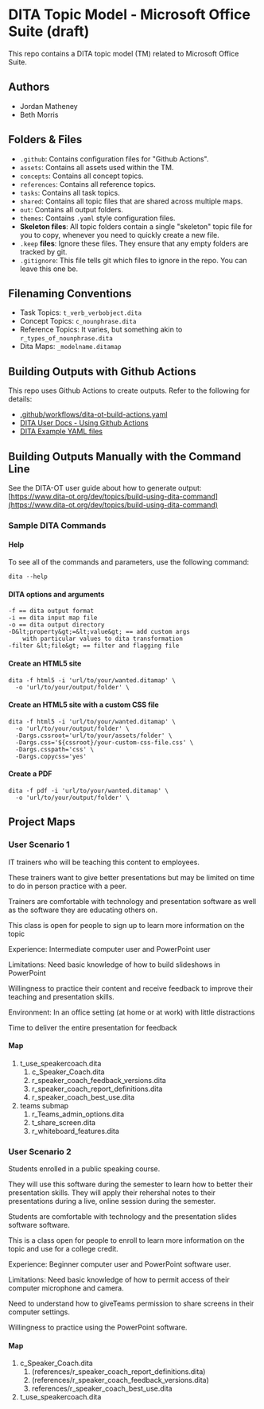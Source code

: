 # DITA Topic Model - Microsoft Office Suite (draft)

This repo contains a DITA topic model (TM) related to Microsoft Office Suite.

## Authors

- Jordan Matheney
- Beth Morris

## Folders &amp; Files

- `.github`: Contains configuration files for "Github Actions".
- `assets`: Contains all assets used within the TM.
- `concepts`: Contains all concept topics.
- `references`: Contains all reference topics.
- `tasks`: Contains all task topics.
- `shared`: Contains all topic files that are shared across multiple maps.
- `out`: Contains all output folders.
- `themes`: Contains `.yaml` style configuration files.
- **Skeleton files**: All topic folders contain a single "skeleton" topic file for you to copy, whenever you need to quickly create a new file.
- `.keep` **files**: Ignore these files. They ensure that any empty folders are tracked by git. 
- `.gitignore`: This file tells git which files to ignore in the repo. You can leave this one be.

## Filenaming Conventions

- Task Topics: `t_verb_verbobject.dita`
- Concept Topics: `c_nounphrase.dita`
- Reference Topics: It varies, but something akin to `r_types_of_nounphrase.dita`
- Dita Maps: `_modelname.ditamap`

## Building Outputs with Github Actions

This repo uses Github Actions to create outputs. Refer to the following for details: 

- [.github/workflows/dita-ot-build-actions.yaml](.github/workflows/dita-ot-build-actions.yaml)
- [DITA User Docs - Using Github Actions](https://www.dita-ot.org/dev/topics/using-github-actions)
- [DITA Example YAML files](https://github.com/dita-ot/docs/blob/develop/samples/github-actions/build-using-a-project-file.yaml)

## Building Outputs Manually with the Command Line

See the DITA-OT user guide about how to generate output: [https://www.dita-ot.org/dev/topics/build-using-dita-command](https://www.dita-ot.org/dev/topics/build-using-dita-command)

### Sample DITA Commands

#### Help

To see all of the commands and parameters, use the following command:

```
dita --help
```

#### DITA options and arguments

```
-f == dita output format
-i == dita input map file
-o == dita output directory
-D&lt;property&gt;=&lt;value&gt; == add custom args
    with particular values to dita transformation
-filter &lt;file&gt; == filter and flagging file
```

#### Create an HTML5 site

```
dita -f html5 -i 'url/to/your/wanted.ditamap' \
  -o 'url/to/your/output/folder' \
```

#### Create an HTML5 site with a custom CSS file

```
dita -f html5 -i 'url/to/your/wanted.ditamap' \
  -o 'url/to/your/output/folder' \
  -Dargs.cssroot='url/to/your/assets/folder' \
  -Dargs.css='${cssroot}/your-custom-css-file.css' \
  -Dargs.csspath='css' \
  -Dargs.copycss='yes'
```

#### Create a PDF

```
dita -f pdf -i 'url/to/your/wanted.ditamap' \
  -o 'url/to/your/output/folder' \
```
## Project Maps
### User Scenario 1
IT trainers who will be teaching this content to employees.

These trainers want to give better presentations but may be limited on time to do in person practice with a peer. 

Trainers are comfortable with technology and presentation software as well as the software they are educating others on.

This class is open for people to sign up to learn more information on the topic

Experience: Intermediate computer user and PowerPoint user

Limitations: Need basic knowledge of how to build slideshows in PowerPoint

Willingness to practice their content and receive feedback to improve their teaching and presentation skills. 

Environment: In an office setting (at home or at work) with little distractions 

Time to deliver the entire presentation for feedback

#### Map
1. t_use_speakercoach.dita
   1. c_Speaker_Coach.dita
   2. r_speaker_coach_feedback_versions.dita
   3. r_speaker_coach_report_definitions.dita
   4. r_speaker_coach_best_use.dita
2. teams submap
   1. r_Teams_admin_options.dita
   2. t_share_screen.dita
   3. r_whiteboard_features.dita

### User Scenario 2
Students enrolled in a public speaking course.

They will use this software during the semester to learn how to better their presentation skills. They will apply their rehershal notes to their presentations during a live, online session during the semester. 

Students are comfortable with technology and the presentation slides software software. 

This is a class open for people to enroll to learn more information on the topic and use for a college credit. 

Experience: Beginner computer user and PowerPoint software user.

Limitations: Need basic knowledge of how to permit access of their computer microphone and camera.

Need to understand how to giveTeams permission to share screens in their computer settings.

Willingness to practice using the PowerPoint software.

#### Map
1. c_Speaker_Coach.dita
   1. (references/r_speaker_coach_report_definitions.dita)
   2. (references/r_speaker_coach_feedback_versions.dita)
   3. references/r_speaker_coach_best_use.dita
2. t_use_speakercoach.dita
